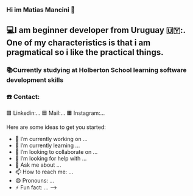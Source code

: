 ### Hi im Matias Mancini 👋

## 💻I am beginner developer from Uruguay 🇺🇾:. One of my characteristics is that i am pragmatical so i like the practical things.

### 📚Currently studying at Holberton School learning software development skills

### ☎️ Contact: 
:green_square: Linkedin:...
:blue_square: Mail:...
:orange_square: Instagram:...

Here are some ideas to get you started:

- 🔭 I’m currently working on ...
- 🌱 I’m currently learning ...
- 👯 I’m looking to collaborate on ...
- 🤔 I’m looking for help with ...
- 💬 Ask me about ...
- 📫 How to reach me: ...
- 😄 Pronouns: ...
- ⚡ Fun fact: ...
-->
